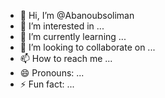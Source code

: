 - 👋 Hi, I’m @Abanoubsoliman
- 👀 I’m interested in ...
- 🌱 I’m currently learning ...
- 💞️ I’m looking to collaborate on ...
- 📫 How to reach me ...
- 😄 Pronouns: ...
- ⚡ Fun fact: ...

<!---
Abanoubsoliman/Abanoubsoliman is a ✨ special ✨ repository because its `README.md` (this file) appears on your GitHub profile.
You can click the Preview link to take a look at your changes.
--->
